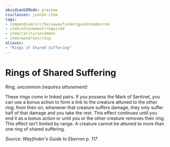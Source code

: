 ```yaml
---
obsidianUIMode: preview
cssclasses: json5e-item
tags:
- compendium/src/5e/uawayfindersguidetoeberron
- item/attunement/required
- item/rarity/uncommon
- item/wondrous/ring
aliases: 
- "Rings of Shared Suffering"
---
```

# Rings of Shared Suffering
*Ring, uncommon (requires attunement)*  


These rings come in linked pairs. If you possess the Mark of Sentinel, you can use a bonus action to form a link to the creature attuned to the other ring; from then on, whenever that creature suffers damage, they only suffer half of that damage and you take the rest. This effect continues until you end it as a bonus action or until you or the other creature removes their ring. This effect isn't limited by range. A creature cannot be attuned to more than one ring of shared suffering.

*Source: Wayfinder's Guide to Eberron p. 117*